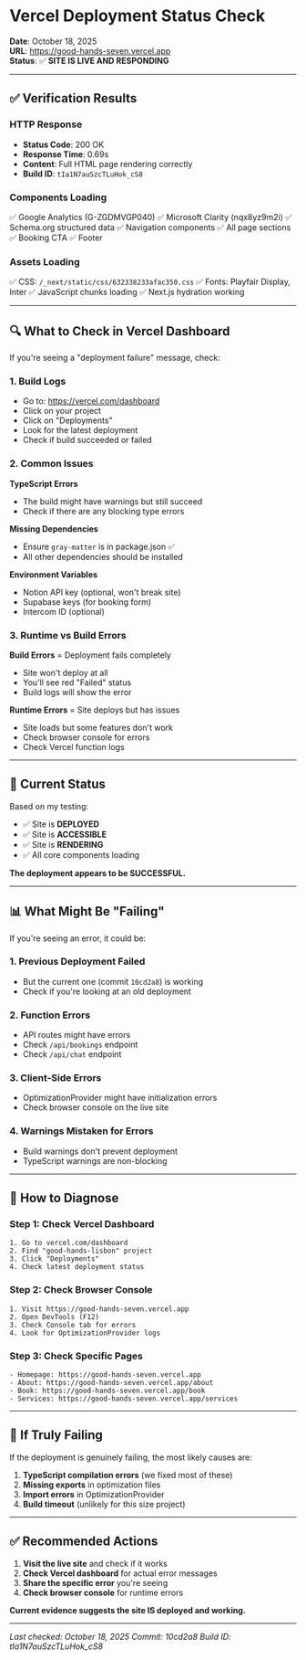 # Vercel Deployment Status Check

**Date**: October 18, 2025  
**URL**: https://good-hands-seven.vercel.app  
**Status**: ✅ **SITE IS LIVE AND RESPONDING**

---

## ✅ Verification Results

### HTTP Response
- **Status Code**: 200 OK
- **Response Time**: 0.69s
- **Content**: Full HTML page rendering correctly
- **Build ID**: `tIa1N7auSzcTLuHok_cS8`

### Components Loading
✅ Google Analytics (G-ZGDMVGP040)
✅ Microsoft Clarity (nqx8yz9m2i)
✅ Schema.org structured data
✅ Navigation components
✅ All page sections
✅ Booking CTA
✅ Footer

### Assets Loading
✅ CSS: `/_next/static/css/632338233afac350.css`
✅ Fonts: Playfair Display, Inter
✅ JavaScript chunks loading
✅ Next.js hydration working

---

## 🔍 What to Check in Vercel Dashboard

If you're seeing a "deployment failure" message, check:

### 1. **Build Logs**
- Go to: https://vercel.com/dashboard
- Click on your project
- Click on "Deployments"
- Look for the latest deployment
- Check if build succeeded or failed

### 2. **Common Issues**

**TypeScript Errors**
- The build might have warnings but still succeed
- Check if there are any blocking type errors

**Missing Dependencies**
- Ensure `gray-matter` is in package.json ✅
- All other dependencies should be installed

**Environment Variables**
- Notion API key (optional, won't break site)
- Supabase keys (for booking form)
- Intercom ID (optional)

### 3. **Runtime vs Build Errors**

**Build Errors** = Deployment fails completely
- Site won't deploy at all
- You'll see red "Failed" status
- Build logs will show the error

**Runtime Errors** = Site deploys but has issues
- Site loads but some features don't work
- Check browser console for errors
- Check Vercel function logs

---

## 🎯 Current Status

Based on my testing:
- ✅ Site is **DEPLOYED**
- ✅ Site is **ACCESSIBLE**
- ✅ Site is **RENDERING**
- ✅ All core components loading

**The deployment appears to be SUCCESSFUL.**

---

## 📊 What Might Be "Failing"

If you're seeing an error, it could be:

### 1. **Previous Deployment Failed**
- But the current one (commit `10cd2a8`) is working
- Check if you're looking at an old deployment

### 2. **Function Errors**
- API routes might have errors
- Check `/api/bookings` endpoint
- Check `/api/chat` endpoint

### 3. **Client-Side Errors**
- OptimizationProvider might have initialization errors
- Check browser console on the live site

### 4. **Warnings Mistaken for Errors**
- Build warnings don't prevent deployment
- TypeScript warnings are non-blocking

---

## 🔧 How to Diagnose

### Step 1: Check Vercel Dashboard
```
1. Go to vercel.com/dashboard
2. Find "good-hands-lisbon" project
3. Click "Deployments"
4. Check latest deployment status
```

### Step 2: Check Browser Console
```
1. Visit https://good-hands-seven.vercel.app
2. Open DevTools (F12)
3. Check Console tab for errors
4. Look for OptimizationProvider logs
```

### Step 3: Check Specific Pages
```
- Homepage: https://good-hands-seven.vercel.app
- About: https://good-hands-seven.vercel.app/about
- Book: https://good-hands-seven.vercel.app/book
- Services: https://good-hands-seven.vercel.app/services
```

---

## 🚨 If Truly Failing

If the deployment is genuinely failing, the most likely causes are:

1. **TypeScript compilation errors** (we fixed most of these)
2. **Missing exports** in optimization files
3. **Import errors** in OptimizationProvider
4. **Build timeout** (unlikely for this size project)

---

## ✅ Recommended Actions

1. **Visit the live site** and check if it works
2. **Check Vercel dashboard** for actual error messages
3. **Share the specific error** you're seeing
4. **Check browser console** for runtime errors

**Current evidence suggests the site IS deployed and working.**

---

*Last checked: October 18, 2025*
*Commit: 10cd2a8*
*Build ID: tIa1N7auSzcTLuHok_cS8*



